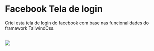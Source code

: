 <h1>Facebook Tela de login</h1>

<p id="description">Criei esta tela de login do facebook com base nas funcionalidades do framawork TailwindCss.</p>
<br>
<img src="https://github.com/MandyocaDebussy/FacebookTelaDeLogin/assets/90736206/be09029a-7a55-45b5-9c6d-b29e6a398c82"/>


